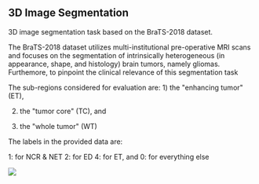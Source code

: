 ## 3D Image Segmentation

3D image segmentation task based on the BraTS-2018 dataset. 

The BraTS-2018 dataset utilizes multi-institutional pre-operative MRI scans and focuses on the segmentation of intrinsically heterogeneous (in appearance, shape, and histology) brain tumors, namely gliomas. Furthemore, to pinpoint the clinical relevance of this segmentation task

The sub-regions considered for evaluation are: 1) the "enhancing tumor" (ET),

2) the "tumor core" (TC), and

3) the "whole tumor" (WT)

The labels in the provided data are:

  1: for NCR & NET
  2: for ED
  4: for ET, and
  0: for everything else


<img src="3D_image_segmentation/pred_0.gif">

